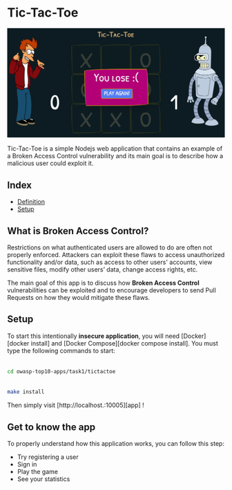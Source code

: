# Tic-Tac-Toe

<p align="center"><img  src="images/a5-banner.png"/></p>

Tic-Tac-Toe is a simple Nodejs web application that contains an example of a Broken Access Control vulnerability and its main goal is to describe how a malicious user could exploit it.

## Index

- [Definition](#what-is-broken-access-control)
- [Setup](#setup)

## What is Broken Access Control?

Restrictions on what authenticated users are allowed to do are often not properly enforced. Attackers can exploit these flaws to access unauthorized functionality and/or data, such as access to other users' accounts, view sensitive files, modify other users’ data, change access rights, etc.

The main goal of this app is to discuss how **Broken Access Control** vulnerabilities can be exploited and to encourage developers to send Pull Requests on how they would mitigate these flaws.

## Setup

To start this intentionally **insecure application**, you will need [Docker][docker install] and [Docker Compose][docker compose install]. You must type the following commands to start:

```sh

cd owasp-top10-apps/task1/tictactoe

```

```sh

make install

```

Then simply visit [http://localhost.:10005][app] !

## Get to know the app

To properly understand how this application works, you can follow this step:

- Try registering a user
- Sign in
- Play the game
- See your statistics
